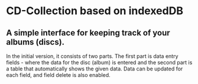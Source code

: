 # CD-Collection based on indexedDB
## A simple interface for keeping track of your albums (discs).
In the initial version, it consists of two parts. The first part is data entry fields - where the data for the disc (album) is entered and the second part is a table that automatically shows the given data. Data can be updated for each field, and field delete is also enabled.
